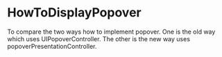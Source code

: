 # HowToDisplayPopover
To compare the two ways how to implement popover.
One is the old way which uses UIPopoverController. The other is the new way uses popoverPresentationController.
